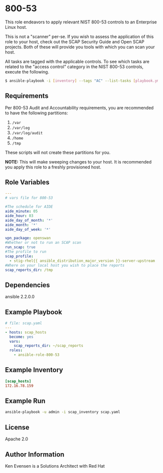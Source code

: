 800-53
=========

This role endeavors to apply relevant NIST 800-53 controls to an Enterprise Linux host.

This is not a "scanner" per-se.  If you wish to assess the application of this role to your host, check out the SCAP Security Guide and Open SCAP projects.  Both of these will provide you tools with which you can scan your host.

All tasks are tagged with the applicable controls.  To see which tasks are related to the "access control" category in the NIST 800-53 controls, execute the following.

```bash
$ ansible-playbook -i [inventory] --tags "AC" --list-tasks [playbook.yml]
```

Requirements
------------

Per 800-53 Audit and Accountability requirements, you are recommended to have the following partitions:

1. `/var`
2. `/var/log`
3. `/var/log/audit`
4. `/home`
5. `/tmp`

These scripts will not create these partitions for you.

**NOTE:** This will make sweeping changes to your host.  It is recommended you apply this role to a freshly provisioned host.

Role Variables
--------------
```yaml
---
# vars file for 800-53

#The schedule for AIDE
aide_minute: 05
aide_hour: 03
aide_day_of_month: '*'
aide_month: '*'
aide_day_of_week: '*'

vpn_package: openswan
#Whether or not to run an SCAP scan
run_scap: true
#The profile to run
scap_profile:
  - stig-rhel{{ ansible_distribution_major_version }}-server-upstream
#Where on your local host you wish to place the reports
scap_reports_dir: /tmp
```
Dependencies
------------

ansible 2.2.0.0

Example Playbook
----------------

```yaml
# file: scap.yaml
---
- hosts: scap_hosts
  become: yes
  vars:
    scap_reports_dir: ~/scap_reports
  roles:
    - ansible-role-800-53
```
Example Inventory
-----------------
```ini
[scap_hosts]
172.16.78.159
```
Example Run
-----------
```bash
ansible-playbook -u admin -i scap_inventory scap.yaml
```

License
-------

Apache 2.0

Author Information
------------------

Ken Evensen is a Solutions Architect with Red Hat
